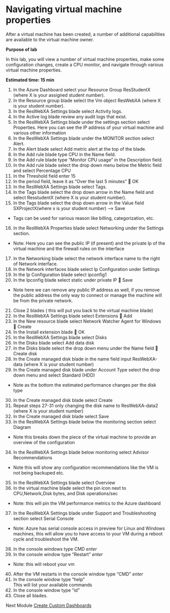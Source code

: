 # Navigating virtual machine properties

After a virtual machine has been created, a number of additional capabilities are available to the virtual machine owner.

**Purpose of lab**

In this lab, you will view a number of virtual machine properties, make some configuration changes, create a CPU monitor, and navigate through various virtual machine properties.

**Estimated time: 15 min**

1. In the Azure Dashboard select your Resource Group ResStudentX (where X is your assigned student number).
2. In the  Resource group blade select the Vm object  ResWebXA (where X is your student number).
3. In the ResWebXA Settings blade select Activity logs.
4. In the Active log blade review any audit logs that exist.
5. In the ResWebXA Settings blade under the settings section select Properties.
Here you can see the IP address of your virtual machine and various other information
6. In the ResWebXA Settings blade under the MONITOR section select Alert.
7. In the Alert blade select Add metric alert at the top of the blade.
8. In the Add rule blade type CPU in the Name field.
9. In the Add rule blade type “Monitor CPU usage” in the Description field.
10. In the Add rule blade select the drop down menu below the Metric field and select Percentage CPU 
11. In the Threshold field enter 15
12. In the period field, leave it as “Over the last 5 minutes”  OK
13. In the ResWebXA Settings blade select Tags.
14. In the Tags blade select the drop down arrow in the Name field and select ResstudentX (where X is your student number).
15. In the Tags blade select the drop down arrow in the Value field SXProjectX(where x is your student number) --> Save

* Tags can be used for various reason like billing, categorization, etc.

16. In the ResWebXA Properties blade select Networking under the Settings section.

* Note: Here you can see the public IP (if present) and the private Ip of the virtual machine and the firewall rules on the interface

17. In the  Networking blade select the network interface name to the right of Network interface.
18. In the  Network interfaces blade select Ip Configuration under Settings
19. In the Ip Configuration blade select ipconfig1
20. In the Ipconfig blade select static under private IP  Save

* Note here we can remove any public IP address as well, if you remove the public address the only way to connect or manage the machine will be from the private network.

21. Close 2 blades ( this will put you back to the virtual machine blade)
22. In the ResWebXA Settings blade select Extensions  Add
23. In the New resource blade select Network Watcher Agent for Windows  Create
24. In the Install extension blade  OK
25. In the ResWebXA Settings blade select Disks 
26. In the Disks blade select Add data disk
27. In the Disks blade select the drop down menu under the Name field  Create disk
28. In the Create managed disk blade in the name field input ResWebXA-data (where X is your student number) 
29. In the Create managed disk blade under Account Type select the drop down menu and  select Standard (HDD)

* Note as the bottom the estimated performance changes per the disk type

30.	In the Create managed disk blade select Create
31. Repeat steps 27-31 only changing the disk name to ResWebXA-data2 (where X is your student number)
32. In the Create managed disk blade select Save 
33. In the ResWebXA Settings blade below the monitoring section select Diagram

* Note this breaks down the piece of the virtual machine to provide an overview of the configuration

34. In the ResWebXA Settings blade below monitoring select Advisor Recommendations

* Note this will show any configuration recommendations like the VM is not being backuped etc.

35. In the ResWebXA Settings blade select Overview
36. In the virtual machine blade select the pin icon next to CPU,Network,Disk bytes, and Disk operations/sec

* Note: this will pin the VM performance metrics to the Azure dashboard

37. In the ResWebXA Settings blade under  Support and Troubleshooting section select Serial Console

* Note: Azure has serial console access in preview for Linux and Windows machines, this will allow you to have access to your VM during a reboot cycle and troubleshoot the VM.

38. In the console windows type CMD *enter*
39. In the console window type “Restart” *enter*

* Note: this will reboot your vm

40. After the VM restarts in the console window type “CMD” *enter*
41. In the console window type “help”  
This will list your available commands
42. In the console window type “id”
43. Close all blades.

Next Module [Create Custom Dashboards](Modules/dashboards.md)